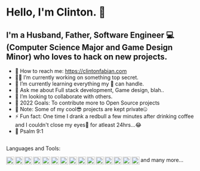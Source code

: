 # Hello, I'm Clinton. 👋
## I'm a Husband, Father, Software Engineer 💻 (Computer Science Major and Game Design Minor) who loves to hack on new projects.

- 🔗 How to reach me: https://clintonfabian.com
- 👨‍💻 I’m currently working on something top secret.
- 🌱 I’m currently learning everything my 🧠 can handle.  
- 💬 Ask me about Full stack development, Game design, blah..
- 🤝 I’m looking to collaborate with others.
- 🥅 2022 Goals: To contribute more to Open Source projects
- 📝 Note: Some of my cool😎 projects are kept private🤐
- ⚡ Fun fact: One time I drank a redbull a few minutes after drinking coffee and I couldn't close my eyes👀 for atleast 24hrs...😂
- 📖 Psalm 9:1

##
Languages and Tools:

<img align="left" src="https://github.com/get-icon/geticon/raw/master/icons/javascript.svg" alt="JavaScript" width="21px" height="21px" style="max-width:100%;"/>
<img align="left" src="https://github.com/get-icon/geticon/raw/master/icons/react.svg" alt="React" width="21px" height="21px" style="max-width:100%;"/>
<img align="left" src="https://github.com/get-icon/geticon/raw/master/icons/css-3.svg" alt="CSS3" width="21px" height="21px" style="max-width:100%;">
<img align="left" src="https://github.com/get-icon/geticon/raw/master/icons/html-5.svg" alt="HTML5" width="21px" height="21px" style="max-width:100%;">
<img align="left" src="https://github.com/get-icon/geticon/raw/master/icons/bootstrap.svg" alt="Bootstrap" width="21px" height="21px" style="max-width:100%;">
<img align="left" src="https://github.com/get-icon/geticon/raw/master/icons/nodejs-icon.svg" alt="Node.js" width="21px" height="21px" style="max-width:100%;">
<img align="left" src="https://github.com/get-icon/geticon/raw/master/icons/mysql.svg" alt="MySQL" width="21px" height="21px" style="max-width:100%;">
<img align="left" src="https://github.com/get-icon/geticon/raw/master/icons/yarn.svg" alt="Yarn" width="21px" height="21px" style="max-width:100%;">
<img align="left" src="https://github.com/get-icon/geticon/raw/master/icons/python.svg" alt="Python" width="21px" height="21px" style="max-width:100%;">
<img align="left" src="https://github.com/get-icon/geticon/raw/master/icons/java.svg" alt="Java" width="21px" height="21px" style="max-width:100%;"
<img align="left" src="https://github.com/get-icon/geticon/raw/master/icons/c-plusplus.svg" alt="C++" width="21px" height="21px" style="max-width:100%;">
<img align="left" src="https://github.com/get-icon/geticon/raw/master/icons/adobe-photoshop.svg" alt="Adobe Photoshop" width="21px" height="21px" style="max-width:100%;">
<img align="left" src="https://github.com/get-icon/geticon/raw/master/icons/adobe-illustrator.svg" alt="Adobe Illustrator" width="21px" height="21px" style="max-width:100%;">
<img align="left" src="https://github.com/get-icon/geticon/raw/master/icons/wordpress-icon.svg" alt="WordPress" width="21px" height="21px" style="max-width:100%;">
<img align="left" src="https://github.com/get-icon/geticon/raw/master/icons/sublime-text.svg" alt="Sublime Text" width="21px" height="21px" style="max-width:100%;">
<img align="left" src="https://github.com/get-icon/geticon/raw/master/icons/visual-studio-code.svg" alt="Visual Studio Code" width="21px" height="21px" style="max-width:100%;"> and many more...

